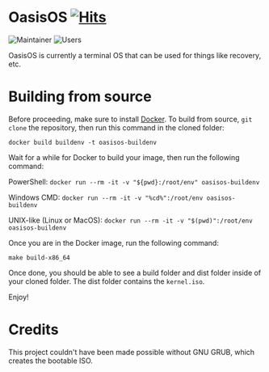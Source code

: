 # OasisOS [![Hits](https://hits.seeyoufarm.com/api/count/incr/badge.svg?url=https%3A%2F%2Fgithub.com%2FXeronyxx%2FOasisOS&count_bg=%2300C2FD&title_bg=%23555555&icon=&icon_color=%23E7E7E7&title=hits&edge_flat=false)](https://hits.seeyoufarm.com)

![Maintainer](https://img.shields.io/badge/maintainer-xavvvv-blue)
![Users](https://img.shields.io/badge/users-0-blue)

OasisOS is currently a terminal OS that can be used for things like recovery, etc.

# Building from source
Before proceeding, make sure to install [Docker](https://docker.com).
To build from source, `git clone` the repository, then run this command in the cloned folder:

`docker build buildenv -t oasisos-buildenv`

Wait for a while for Docker to build your image, then run the following command:

PowerShell: `docker run --rm -it -v "${pwd}:/root/env" oasisos-buildenv`

Windows CMD: `docker run --rm -it -v "%cd%":/root/env oasisos-buildenv`

UNIX-like (Linux or MacOS): `docker run --rm -it -v "$(pwd)":/root/env oasisos-buildenv`

Once you are in the Docker image, run the following command:

`make build-x86_64`

Once done, you should be able to see a build folder and dist folder inside of your cloned folder. The dist folder contains the `kernel.iso`.

Enjoy!

# Credits

This project couldn't have been made possible without GNU GRUB, which creates the bootable ISO.

